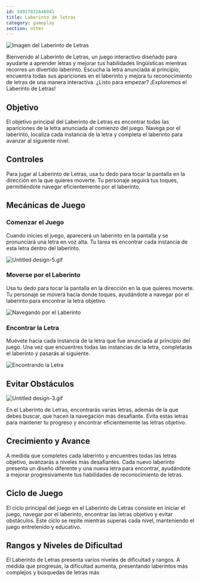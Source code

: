 ```yaml
---
id: 34917832646041
title: Laberinto de letras
category: gameplay
section: other
---
```

![Imagen del Laberinto de Letras](https://help.studycat.com/hc/article_attachments/34917832623897)

Bienvenido al Laberinto de Letras, un juego interactivo diseñado para ayudarte a aprender letras y mejorar tus habilidades lingüísticas mientras recorres un divertido laberinto. Escucha la letra anunciada al principio, encuentra todas sus apariciones en el laberinto y mejora tu reconocimiento de letras de una manera interactiva. ¿Listo para empezar? ¡Exploremos el Laberinto de Letras!

Objetivo
--------

El objetivo principal del Laberinto de Letras es encontrar todas las apariciones de la letra anunciada al comienzo del juego. Navega por el laberinto, localiza cada instancia de la letra y completa el laberinto para avanzar al siguiente nivel.

Controles
---------

Para jugar al Laberinto de Letras, usa tu dedo para tocar la pantalla en la dirección en la que quieres moverte. Tu personaje seguirá tus toques, permitiéndote navegar eficientemente por el laberinto.

Mecánicas de Juego
------------------

### Comenzar el Juego

Cuando inicies el juego, aparecerá un laberinto en la pantalla y se pronunciará una letra en voz alta. Tu tarea es encontrar cada instancia de esta letra dentro del laberinto.

![Untitled design-5.gif](https://help.studycat.com/hc/article_attachments/35079949007769)

### Moverse por el Laberinto

Usa tu dedo para tocar la pantalla en la dirección en la que quieres moverte. Tu personaje se moverá hacia donde toques, ayudándote a navegar por el laberinto para encontrar la letra objetivo.

![Navegando por el Laberinto](https://help.studycat.com/hc/article_attachments/34917832629785)

### Encontrar la Letra

Muévete hacia cada instancia de la letra que fue anunciada al principio del juego. Una vez que encuentres todas las instancias de la letra, completarás el laberinto y pasarás al siguiente.

![Encontrando la Letra](https://help.studycat.com/hc/article_attachments/34917832631321)

Evitar Obstáculos
-----------------

![Untitled design-3.gif](https://help.studycat.com/hc/article_attachments/35076983481369)

En el Laberinto de Letras, encontrarás varias letras, además de la que debes buscar, que hacen la navegación más desafiante. Evita estas letras para mantener tu progreso y encontrar eficientemente las letras objetivo.

Crecimiento y Avance
--------------------

A medida que completes cada laberinto y encuentres todas las letras objetivo, avanzarás a niveles más desafiantes. Cada nuevo laberinto presenta un diseño diferente y una nueva letra para encontrar, ayudándote a mejorar progresivamente tus habilidades de reconocimiento de letras.

Ciclo de Juego
--------------

El ciclo principal del juego en el Laberinto de Letras consiste en iniciar el juego, navegar por el laberinto, encontrar las letras objetivo y evitar obstáculos. Este ciclo se repite mientras superas cada nivel, manteniendo el juego entretenido y educativo.

Rangos y Niveles de Dificultad
------------------------------

El Laberinto de Letras presenta varios niveles de dificultad y rangos. A medida que progresas, la dificultad aumenta, presentando laberintos más complejos y búsquedas de letras más